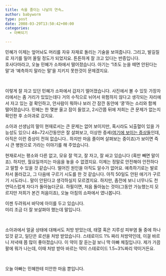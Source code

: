 ```yaml
---
title: 속을 졸이는 나날의 연속…
author: babyworm
type: post
date: 2008-03-29T13:50:42+00:00
categories:
  - 아빠되기

---
```

민혜가 이제는 엎어놔도 머리를 자유 자재로 돌리는 기술을 보여줍니다. 그리고, 발길질로 자기를 밀어 올릴 정도가 되었지요. 튼튼하게 잘 크고 있다는 반증입니다.  
호사다마라고, 오늘 민혜가 소파에서 떨어졌습니다. 아기는 &#8216;1초도 눈을 떼면 안된다는 말&#8217;과 &#8216;예측하지 말라는 말&#8217;을 지키지 못한것이 문제겠지요.

&nbsp;

이렇게 잘 자고 있던 민혜가 소파에서 갑자기 떨어졌습니다. 사진에서 볼 수 있듯 가장자리에서는 좀 거리가 있있는데다 거의 수직으로 뉘어서 위험하지 않다고 생각되는 자리에서 자고 있는 걸 확인하고, 안사람이 뭐하나 보러 간 잠깐 동안에 &#8216;쿵&#8217;하는 소리와 함께 떨어졌습니다. 민혜는 한 몇분 울고 잠이 들었고, 2시간쯤 뒤에 저희는 큰 문제가 없는지 확인한 후 소아과로 갔지요.

소아과 선생님의 말이 현재로서는 큰 문제는 없어 보이지만, 혹시라도 뇌출혈이 있을 가능성도 있으니 48~72시간동안은 잘 살펴보고, 이상한 증세(<a href="http://peternote.tistory.com/59" target="_blank">여기에 보이는 증상들</a>인데, 아직은 이런 증상이 전혀 없습니다.. 하지만 마음 졸이며 살펴보는 중이죠)가 보이면 즉시 큰 병원으로 가라는 이야기를 해 주었습니다.

현재로서는 평소와 다른 없고, 모유 잘 먹고, 잘 자고, 잘 싸고 있습니다 (혹만 빼면 말이죠). 하지만, 월요일까지는 마음을 놓을 수 없겠지요. 이제는 정말로 안전해야 안전하다고 말할 수 있을 것 같습니다. 떨어진 원인을 아직도 알수가 없어요. 예측하기로는 발로 차서 올라갔고, 그 다음에 구르기 시도를 한 것 같습니다. 아직 50일도 안된 애기가 구르기 시도라니.. 말이 안된다고 생각하실지 모르겠지요. 하지만, 좀전에 보니 너무나도 천연덕스럽게 자다가 돌아눕더군요. 하필이면, 처음 돌아눕는 것이(그동안 가능했는지 모르지만 저희가 본건 처음이죠), 오늘 아침의 쇼파에서 였나봅니다.

이젠 두려워서 바닥에 아이를 두고 있습니다.  
미리 조금 더 잘 보살펴야 했는데 말입니다.

&nbsp;

소아과에서 얼굴 상태에 대해서도 처방 받았는데, 태열 혹은 지루성 피부염 둘 중에 하나 있것 같고, 일단은 로션을 처방 받았습니다. 스테로이드 1% 짜리 처방약인데, 이걸 바르니 저녁때 쯤 많이 좋아졌습니다. 이 약이 잘 듣는걸 보니 딱 아빠 체질입니다. 제가 가끔 팔에 뭐가 나는데, 이때 처방 받아 바르는 약이 스테로이드 1.5~3%짜리 약이거든요.

&nbsp;

오늘 아빠는 민혜한테 미안한 마음 뿐입니다.